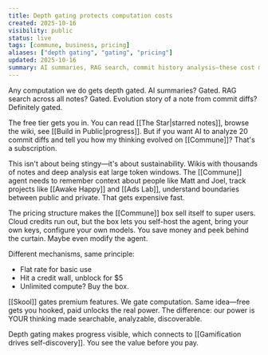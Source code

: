 ```yaml
---
title: Depth gating protects computation costs
created: 2025-10-16
visibility: public
status: live
tags: [commune, business, pricing]
aliases: ["depth gating", "gating", "pricing"]
updated: 2025-10-16
summary: AI summaries, RAG search, commit history analysis—these cost money. Gate the compute-heavy features, let free users discover value, charge for depth.
---
```


Any computation we do gets depth gated. AI summaries? Gated. RAG search across all notes? Gated. Evolution story of a note from commit diffs? Definitely gated.

The free tier gets you in. You can read [[The Star|starred notes]], browse the wiki, see [[Build in Public|progress]]. But if you want AI to analyze 20 commit diffs and tell you how my thinking evolved on [[Commune]]? That's a subscription.

This isn't about being stingy—it's about sustainability. Wikis with thousands of notes and deep analysis eat large token windows. The [[Commune]] agent needs to remember context about people like Matt and Joel, track projects like [[Awake Happy]] and [[Ads Lab]], understand boundaries between public and private. That gets expensive fast.

The pricing structure makes the [[Commune]] box sell itself to super users. Cloud credits run out, but the box lets you self-host the agent, bring your own keys, configure your own models. You save money and peek behind the curtain. Maybe even modify the agent.

Different mechanisms, same principle:
- Flat rate for basic use
- Hit a credit wall, unblock for $5
- Unlimited compute? Buy the box.

[[Skool]] gates premium features. We gate computation. Same idea—free gets you hooked, paid unlocks the real power. The difference: our power is YOUR thinking made searchable, analyzable, discoverable.

Depth gating makes progress visible, which connects to [[Gamification drives self-discovery]]. You see the value before you pay.
